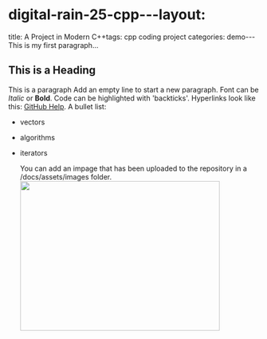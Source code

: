 # digital-rain-25-cpp---layout:
title: A Project in Modern 
C++tags: cpp coding project
categories: demo---This is my first paragraph...
## This is a Heading
This is a paragraph
Add an empty line to start a new paragraph.
Font can be *Italic* or **Bold**.
Code can be highlighted with 'backticks'.
Hyperlinks look like this: [GitHub Help](https://help.github.com/).
A bullet list:
- vectors
- algorithms
- iterators

  You can add an impage that has been uploaded to the repository in a /docs/assets/images folder.<img src="https://raw.githubusercontent.com/G00406014/digital-rain-25-cpp/main/docs/assets/images/DigitalRainDev1.png" width="400" height="300">
